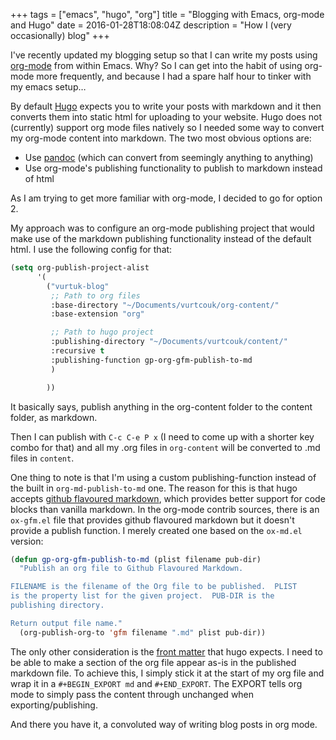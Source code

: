 +++
tags = ["emacs", "hugo", "org"]
title = "Blogging with Emacs, org-mode and Hugo"
date = 2016-01-28T18:08:04Z
description = "How I (very occasionally) blog"
+++

I've recently updated my blogging setup so that I can write my posts using 
[org-mode](<http://www.orgmode.org>) from within Emacs. Why? So I can get into 
the habit of using org-mode more frequently, and because I had a spare half hour
to tinker with my emacs setup&#x2026;

By default [Hugo](<http://gohugo.io>) expects you to write your posts with markdown
 and it then converts them into static html for uploading to your website. Hugo 
does not (currently) support org mode files natively so I needed some way to 
convert my org-mode content into markdown. The two most obvious options are:

-   Use [pandoc](<http://www.pandoc.org>) (which can convert from seemingly anything to anything)
-   Use org-mode's publishing functionality to publish to markdown instead of html

As I am trying to get more familiar with org-mode, I decided to go for option 2.

My approach was to configure an org-mode publishing project that would make use of 
the markdown publishing functionality instead of the default html. I use the following
config for that:

```lisp
(setq org-publish-project-alist
      '(
        ("vurtuk-blog"
         ;; Path to org files
         :base-directory "~/Documents/vurtcouk/org-content/"
         :base-extension "org"

         ;; Path to hugo project
         :publishing-directory "~/Documents/vurtcouk/content/"
         :recursive t
         :publishing-function gp-org-gfm-publish-to-md
         )

        ))
```

It basically says, publish anything in the org-content folder to the content folder, 
as markdown.

Then I can publish with `C-c C-e P x` (I need to come up with a shorter key combo
for that) and all my .org files in `org-content` will be converted to .md files in `content`.

One thing to note is that I'm using a custom publishing-function instead of the built in 
`org-md-publish-to-md` one. The reason for this is that hugo accepts [github flavoured markdown](<https://help.github.com/articles/working-with-advanced-formatting/>),
which provides better support for code blocks than vanilla markdown. In the org-mode contrib
sources, there is an `ox-gfm.el` file that provides github flavoured markdown but it doesn't
provide a publish function. I merely created one based on the `ox-md.el` version:

```lisp
(defun gp-org-gfm-publish-to-md (plist filename pub-dir)
  "Publish an org file to Github Flavoured Markdown.

FILENAME is the filename of the Org file to be published.  PLIST
is the property list for the given project.  PUB-DIR is the
publishing directory.

Return output file name."
  (org-publish-org-to 'gfm filename ".md" plist pub-dir))
```

The only other consideration is the [front matter](<http://gohugo.io/content/front-matter/>) that hugo expects. I need to be able
to make a section of the org file appear as-is in the published markdown file.
To achieve this, I simply stick it at the start of my org file and wrap it in a 
`#+BEGIN_EXPORT md` and `#+END_EXPORT`. The EXPORT tells org mode to simply pass
the content through unchanged when exporting/publishing.

And there you have it, a convoluted way of writing blog posts in org mode.
